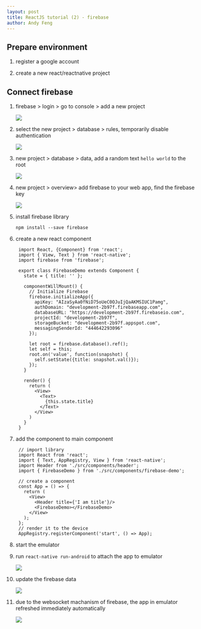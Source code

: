 ```yaml
---
layout: post
title: ReactJS tutorial (2) - firebase
author: Andy Feng
---
```


## Prepare environment ##

1. register a google account

1. create a new react/reactnative project

## Connect firebase ##

1. firebase > login > go to console > add a new project

	![](/images/posts/20170925-firebase-1.png)

1. select the new project > database > rules, temporarily disable authentication

	![](/images/posts/20170925-firebase-2.png)

1. new project > database > data, add a random text `hello world` to the root

	![](/images/posts/20170925-firebase-4.png)

1. new project > overview> add firebase to your web app, find the firebase key

	![](/images/posts/20170925-firebase-3.png)

1. install firebase library

	`npm install --save firebase`

1. create a new react component

		import React, {Component} from 'react';
		import { View, Text } from 'react-native';
		import firebase from 'firebase';
		
		export class FirebaseDemo extends Component {
		  state = { title: '' };
		
		  componentWillMount() {
		    // Initialize Firebase
		    firebase.initializeApp({
		      apiKey: "AIzaSyAa0fNiD75oUeC0OJuIjQaAKMSIUC1Pamg",
		      authDomain: "development-2b97f.firebaseapp.com",
		      databaseURL: "https://development-2b97f.firebaseio.com",
		      projectId: "development-2b97f",
		      storageBucket: "development-2b97f.appspot.com",
		      messagingSenderId: "444642293096"
		    });
		
		    let root = firebase.database().ref();
		    let self = this;
		    root.on('value', function(snapshot) {
		      self.setState({title: snapshot.val()});
		    });
		  }
		
		  render() {
		    return (
		      <View>
		        <Text>
		          {this.state.title}
		        </Text>
		      </View>
		    )
		  }
		}

1. add the component to main component

		// import library
		import React from 'react';
		import { Text, AppRegistry, View } from 'react-native';
		import Header from './src/components/header';
		import { FirebaseDemo } from './src/components/firebase-demo';
		
		// create a component
		const App = () => {
		  return (
		    <View>
		      <Header title={'I am title'}/>
		      <FirebaseDemo></FirebaseDemo>
		    </View>
		  );
		};		
		// render it to the device
		AppRegistry.registerComponent('start', () => App);


1. start the emulator

1. run `react-native run-android` to attach the app to emulator

	![](/images/posts/20170925-firebase-5.png)

1. update the firebase data

	![](/images/posts/20170925-firebase-6.png)

1. due to the websocket machanism of firebase, the app in emulator refreshed immediately automatically

	![](/images/posts/20170925-firebase-7.png)

